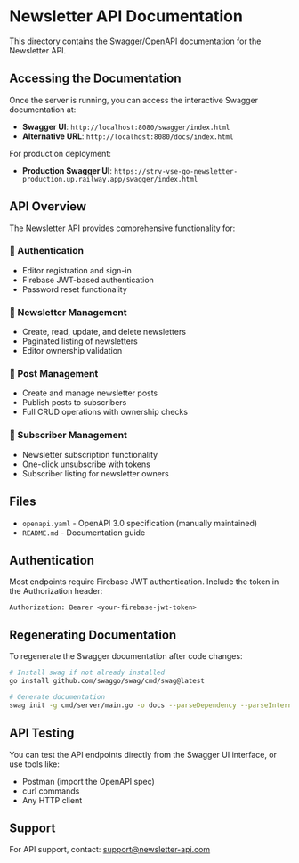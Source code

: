 # Newsletter API Documentation

This directory contains the Swagger/OpenAPI documentation for the Newsletter API.

## Accessing the Documentation

Once the server is running, you can access the interactive Swagger documentation at:

- **Swagger UI**: `http://localhost:8080/swagger/index.html`
- **Alternative URL**: `http://localhost:8080/docs/index.html`

For production deployment:
- **Production Swagger UI**: `https://strv-vse-go-newsletter-production.up.railway.app/swagger/index.html`

## API Overview

The Newsletter API provides comprehensive functionality for:

### 🔐 Authentication
- Editor registration and sign-in
- Firebase JWT-based authentication
- Password reset functionality

### 📰 Newsletter Management
- Create, read, update, and delete newsletters
- Paginated listing of newsletters
- Editor ownership validation

### 📝 Post Management
- Create and manage newsletter posts
- Publish posts to subscribers
- Full CRUD operations with ownership checks

### 👥 Subscriber Management
- Newsletter subscription functionality
- One-click unsubscribe with tokens
- Subscriber listing for newsletter owners

## Files

- `openapi.yaml` - OpenAPI 3.0 specification (manually maintained)
- `README.md` - Documentation guide

## Authentication

Most endpoints require Firebase JWT authentication. Include the token in the Authorization header:

```
Authorization: Bearer <your-firebase-jwt-token>
```

## Regenerating Documentation

To regenerate the Swagger documentation after code changes:

```bash
# Install swag if not already installed
go install github.com/swaggo/swag/cmd/swag@latest

# Generate documentation
swag init -g cmd/server/main.go -o docs --parseDependency --parseInternal
```

## API Testing

You can test the API endpoints directly from the Swagger UI interface, or use tools like:
- Postman (import the OpenAPI spec)
- curl commands
- Any HTTP client

## Support

For API support, contact: support@newsletter-api.com 